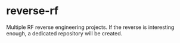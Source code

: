 # reverse-rf
Multiple RF reverse engineering projects. If the reverse is interesting enough, a dedicated repository will be created.
